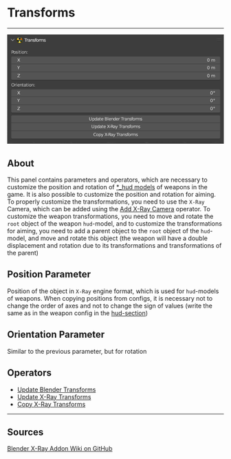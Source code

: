 # Transforms

___

![Alt text centered](assets/images/n-panel-transforms.png)

## About

This panel contains parameters and operators, which are necessary to customize the position and rotation of [*_hud models](../../../glossary/glossary.html#_hud-model) of weapons in the game. It is also possible to customize the position and rotation for aiming. To properly customize the transformations, you need to use the `X-Ray` Camera, which can be added using the [Add X-Ray Camera](../addon-operators/operator-add-x-ray-camera.md) operator. To customize the weapon transformations, you need to move and rotate the `root` object of the weapon `hud`-model, and to customize the transformations for aiming, you need to add a parent object to the `root` object of the `hud`-model, and move and rotate this object (the weapon will have a double displacement and rotation due to its transformations and transformations of the parent)

## Position Parameter

Position of the object in `X-Ray` engine format, which is used for `hud`-models of weapons. When copying positions from configs, it is necessary not to change the order of axes and not to change the sign of values (write the same as in the weapon config in the [hud-section](../../../references/configs/items/weapons/weapon-hud.md))

## Orientation Parameter

Similar to the previous parameter, but for rotation

## Operators

- [Update Blender Transforms](../addon-operators/operator-update-x-ray-transforms.md)
- [Update X-Ray Transforms](../addon-operators/operator-update-x-ray-transforms.md)
- [Copy X-Ray Transforms](../addon-operators/operator-copy-x-ray-transforms.md)

___

## Sources

[Blender X-Ray Addon Wiki on GitHub](https://github.com/PavelBlend/blender-xray/wiki/Panel-Transforms)
